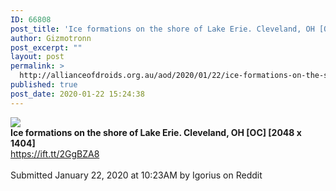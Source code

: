 ```yaml
---
ID: 66808
post_title: 'Ice formations on the shore of Lake Erie. Cleveland, OH [OC] [2048 x 1404] &#8211; Seen on Reddit'
author: Gizmotronn
post_excerpt: ""
layout: post
permalink: >
  http://allianceofdroids.org.au/aod/2020/01/22/ice-formations-on-the-shore-of-lake-erie-cleveland-oh-oc-2048-x-1404-seen-on-reddit/
published: true
post_date: 2020-01-22 15:24:38
---
```

<img src="https://i.redd.it/ina7btfqp8c41.jpg"><br>
<b>Ice formations on the shore of Lake Erie. Cleveland, OH [OC] [2048 x 1404]</b><br>
https://ift.tt/2GgBZA8<br>
<br>
Submitted January 22, 2020 at 10:23AM by Igorius on Reddit<br>